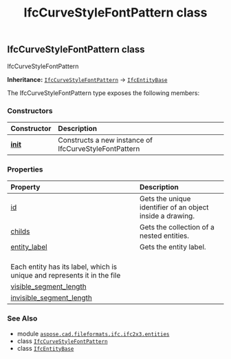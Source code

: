 ﻿---
title: IfcCurveStyleFontPattern class
second_title: Aspose.CAD for Python via .NET API References
description: 
type: docs
weight: 1400
url: /python-net/aspose.cad.fileformats.ifc.ifc2x3.entities/ifccurvestylefontpattern/
is_root: false
---

## IfcCurveStyleFontPattern class

IfcCurveStyleFontPattern



**Inheritance:** [`IfcCurveStyleFontPattern`](/cad/python-net/aspose.cad.fileformats.ifc.ifc2x3.entities/ifccurvestylefontpattern) → 
[`IfcEntityBase`](/cad/python-net/aspose.cad.fileformats.ifc/ifcentitybase)



The IfcCurveStyleFontPattern type exposes the following members:

### Constructors
| Constructor | Description |
| :- | :- |
| [__init__](/cad/python-net/aspose.cad.fileformats.ifc.ifc2x3.entities/ifccurvestylefontpattern/__init__/#) | Constructs a new instance of IfcCurveStyleFontPattern |


### Properties
| Property | Description |
| :- | :- |
| [id](/cad/python-net/aspose.cad.fileformats.ifc.ifc2x3.entities/ifccurvestylefontpattern/id) | Gets the unique identifier of an object inside a drawing. |
| [childs](/cad/python-net/aspose.cad.fileformats.ifc.ifc2x3.entities/ifccurvestylefontpattern/childs) | Gets the collection of a nested entities. |
| [entity_label](/cad/python-net/aspose.cad.fileformats.ifc.ifc2x3.entities/ifccurvestylefontpattern/entity_label) | Gets the entity label.<br/>Each entity has its label, which is unique and represents it in the file |
| [visible_segment_length](/cad/python-net/aspose.cad.fileformats.ifc.ifc2x3.entities/ifccurvestylefontpattern/visible_segment_length) |  |
| [invisible_segment_length](/cad/python-net/aspose.cad.fileformats.ifc.ifc2x3.entities/ifccurvestylefontpattern/invisible_segment_length) |  |



### See Also
* module [`aspose.cad.fileformats.ifc.ifc2x3.entities`](..)
* class [`IfcCurveStyleFontPattern`](/cad/python-net/aspose.cad.fileformats.ifc.ifc2x3.entities/ifccurvestylefontpattern)
* class [`IfcEntityBase`](/cad/python-net/aspose.cad.fileformats.ifc/ifcentitybase)
